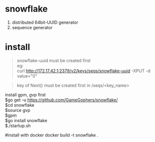 # snowflake
1. distributed 64bit-UUID generator
2. sequence generator

# install
> snowflake-uuid must be created first        
eg:      
curl http://172.17.42.1:2379/v2/keys/seqs/snowflake-uuid -XPUT -d value="0"  

> key of Next() must be created first in /seqs/<key_name>

install gpm, gvp first        
$go get -u https://github.com/GameGophers/snowflake/        
$cd snowflake     
$source gvp        
$gpm       
$go install snowflake         
$./startup.sh

#install with docker
docker build -t snowflake .     
